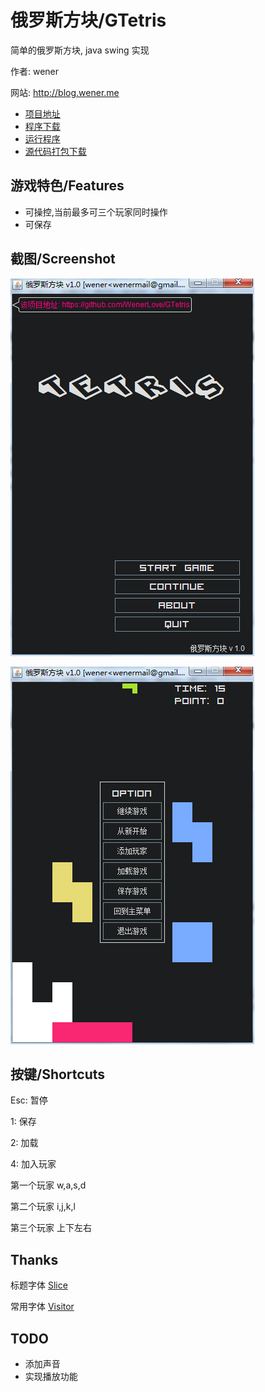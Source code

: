 俄罗斯方块/GTetris
==========

简单的俄罗斯方块, java swing 实现

作者: wener

网站: http://blog.wener.me

* [项目地址](https://github.com/WenerLove/GTetris)
* [程序下载](http://resources.wener.me/java/GTetris.jar)
* [运行程序](http://resources.wener.me/java/GTetris.jnlp)
* [源代码打包下载](https://github.com/WenerLove/GTetris/archive/master.zip)

游戏特色/Features
--------

* 可操控,当前最多可三个玩家同时操作
* 可保存

截图/Screenshot
----

![GTetris screenschot](/screenshot-main.png "GTetris")

![GTetris screenschot](/screenshot.png "GTetris")

按键/Shortcuts
------

Esc: 暂停

1: 保存

2: 加载

4: 加入玩家

第一个玩家
w,a,s,d

第二个玩家
i,j,k,l

第三个玩家
上下左右


Thanks
---------

标题字体 [Slice](http://www.dafont.com/christian-munk.d3941?fpp=50&text=Wener)

常用字体 [Visitor](http://www.dafont.com/font-comment.php?file=visitor&fpp=50&text=Wener)


TODO
----

* 添加声音
* 实现播放功能
